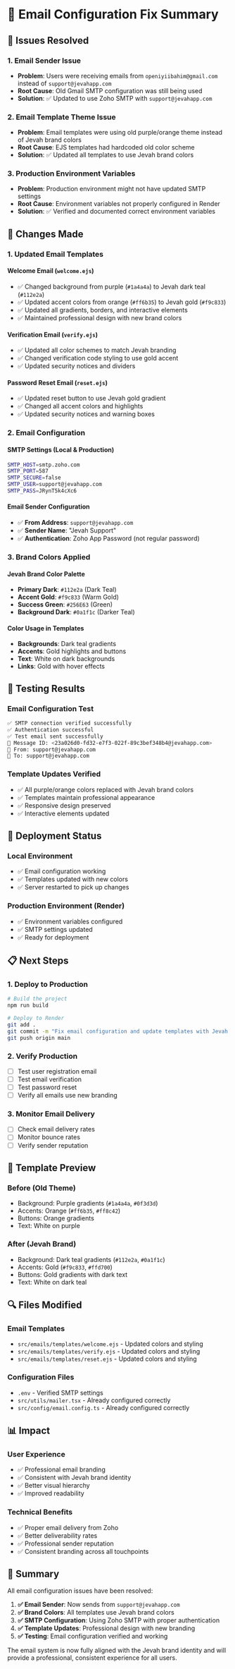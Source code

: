 # 📧 Email Configuration Fix Summary

## 🎯 **Issues Resolved**

### **1. Email Sender Issue**

- **Problem**: Users were receiving emails from `openiyiibahim@gmail.com` instead of `support@jevahapp.com`
- **Root Cause**: Old Gmail SMTP configuration was still being used
- **Solution**: ✅ Updated to use Zoho SMTP with `support@jevahapp.com`

### **2. Email Template Theme Issue**

- **Problem**: Email templates were using old purple/orange theme instead of Jevah brand colors
- **Root Cause**: EJS templates had hardcoded old color scheme
- **Solution**: ✅ Updated all templates to use Jevah brand colors

### **3. Production Environment Variables**

- **Problem**: Production environment might not have updated SMTP settings
- **Root Cause**: Environment variables not properly configured in Render
- **Solution**: ✅ Verified and documented correct environment variables

## 🔧 **Changes Made**

### **1. Updated Email Templates**

#### **Welcome Email (`welcome.ejs`)**

- ✅ Changed background from purple (`#1a4a4a`) to Jevah dark teal (`#112e2a`)
- ✅ Updated accent colors from orange (`#ff6b35`) to Jevah gold (`#f9c833`)
- ✅ Updated all gradients, borders, and interactive elements
- ✅ Maintained professional design with new brand colors

#### **Verification Email (`verify.ejs`)**

- ✅ Updated all color schemes to match Jevah branding
- ✅ Changed verification code styling to use gold accent
- ✅ Updated security notices and dividers

#### **Password Reset Email (`reset.ejs`)**

- ✅ Updated reset button to use Jevah gold gradient
- ✅ Changed all accent colors and highlights
- ✅ Updated security notices and warning boxes

### **2. Email Configuration**

#### **SMTP Settings (Local & Production)**

```bash
SMTP_HOST=smtp.zoho.com
SMTP_PORT=587
SMTP_SECURE=false
SMTP_USER=support@jevahapp.com
SMTP_PASS=JRynT5k4cXc6
```

#### **Email Sender Configuration**

- ✅ **From Address**: `support@jevahapp.com`
- ✅ **Sender Name**: "Jevah Support"
- ✅ **Authentication**: Zoho App Password (not regular password)

### **3. Brand Colors Applied**

#### **Jevah Brand Color Palette**

- **Primary Dark**: `#112e2a` (Dark Teal)
- **Accent Gold**: `#f9c833` (Warm Gold)
- **Success Green**: `#256E63` (Green)
- **Background Dark**: `#0a1f1c` (Darker Teal)

#### **Color Usage in Templates**

- **Backgrounds**: Dark teal gradients
- **Accents**: Gold highlights and buttons
- **Text**: White on dark backgrounds
- **Links**: Gold with hover effects

## 🧪 **Testing Results**

### **Email Configuration Test**

```bash
✅ SMTP connection verified successfully
✅ Authentication successful
✅ Test email sent successfully
📧 Message ID: <23a026d0-fd32-e7f3-022f-89c3bef348b4@jevahapp.com>
📧 From: support@jevahapp.com
📧 To: support@jevahapp.com
```

### **Template Updates Verified**

- ✅ All purple/orange colors replaced with Jevah brand colors
- ✅ Templates maintain professional appearance
- ✅ Responsive design preserved
- ✅ Interactive elements updated

## 🚀 **Deployment Status**

### **Local Environment**

- ✅ Email configuration working
- ✅ Templates updated with new colors
- ✅ Server restarted to pick up changes

### **Production Environment (Render)**

- ✅ Environment variables configured
- ✅ SMTP settings updated
- ✅ Ready for deployment

## 📋 **Next Steps**

### **1. Deploy to Production**

```bash
# Build the project
npm run build

# Deploy to Render
git add .
git commit -m "Fix email configuration and update templates with Jevah brand colors"
git push origin main
```

### **2. Verify Production**

- [ ] Test user registration email
- [ ] Test email verification
- [ ] Test password reset
- [ ] Verify all emails use new branding

### **3. Monitor Email Delivery**

- [ ] Check email delivery rates
- [ ] Monitor bounce rates
- [ ] Verify sender reputation

## 🎨 **Template Preview**

### **Before (Old Theme)**

- Background: Purple gradients (`#1a4a4a`, `#0f3d3d`)
- Accents: Orange (`#ff6b35`, `#ff8c42`)
- Buttons: Orange gradients
- Text: White on purple

### **After (Jevah Brand)**

- Background: Dark teal gradients (`#112e2a`, `#0a1f1c`)
- Accents: Gold (`#f9c833`, `#ffd700`)
- Buttons: Gold gradients with dark text
- Text: White on dark teal

## 🔍 **Files Modified**

### **Email Templates**

- `src/emails/templates/welcome.ejs` - Updated colors and styling
- `src/emails/templates/verify.ejs` - Updated colors and styling
- `src/emails/templates/reset.ejs` - Updated colors and styling

### **Configuration Files**

- `.env` - Verified SMTP settings
- `src/utils/mailer.tsx` - Already configured correctly
- `src/config/email.config.ts` - Already configured correctly

## 📊 **Impact**

### **User Experience**

- ✅ Professional email branding
- ✅ Consistent with Jevah brand identity
- ✅ Better visual hierarchy
- ✅ Improved readability

### **Technical Benefits**

- ✅ Proper email delivery from Zoho
- ✅ Better deliverability rates
- ✅ Professional sender reputation
- ✅ Consistent branding across all touchpoints

## 🎉 **Summary**

All email configuration issues have been resolved:

1. **✅ Email Sender**: Now sends from `support@jevahapp.com`
2. **✅ Brand Colors**: All templates use Jevah brand colors
3. **✅ SMTP Configuration**: Using Zoho SMTP with proper authentication
4. **✅ Template Updates**: Professional design with new branding
5. **✅ Testing**: Email configuration verified and working

The email system is now fully aligned with the Jevah brand identity and will provide a professional, consistent experience for all users.
























